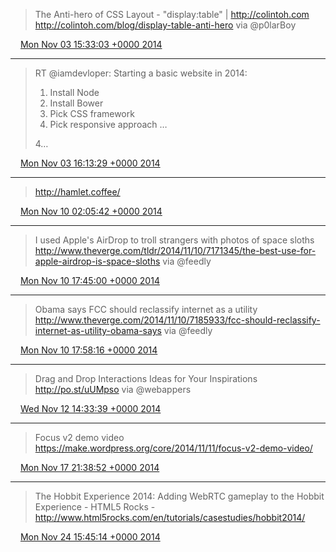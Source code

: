 > The Anti-hero of CSS Layout - "display:table" | http://colintoh.com http://colintoh.com/blog/display-table-anti-hero via @p0larBoy

<img src="/media/tweet.ico" width="12" /> [Mon Nov 03 15:33:03 +0000 2014](https://twitter.com/eduplessis/status/529295195611738112)

----

> RT @iamdevloper: Starting a basic website in 2014:
>
> 1. Install Node
> 2. Install Bower
> 3. Pick CSS framework
> 4. Pick responsive approach
> …
>
> 4…

<img src="/media/tweet.ico" width="12" /> [Mon Nov 03 16:13:29 +0000 2014](https://twitter.com/eduplessis/status/529305373938024448)

----

> http://hamlet.coffee/

<img src="/media/tweet.ico" width="12" /> [Mon Nov 10 02:05:42 +0000 2014](https://twitter.com/eduplessis/status/531628734072520707)

----

> I used Apple's AirDrop to troll strangers with photos of space sloths http://www.theverge.com/tldr/2014/11/10/7171345/the-best-use-for-apple-airdrop-is-space-sloths via @feedly

<img src="/media/tweet.ico" width="12" /> [Mon Nov 10 17:45:00 +0000 2014](https://twitter.com/eduplessis/status/531865119521644545)

----

> Obama says FCC should reclassify internet as a utility http://www.theverge.com/2014/11/10/7185933/fcc-should-reclassify-internet-as-utility-obama-says via @feedly

<img src="/media/tweet.ico" width="12" /> [Mon Nov 10 17:58:16 +0000 2014](https://twitter.com/eduplessis/status/531868456962904064)

----

> Drag and Drop Interactions Ideas for Your Inspirations http://po.st/uUMpso via @webappers

<img src="/media/tweet.ico" width="12" /> [Wed Nov 12 14:33:39 +0000 2014](https://twitter.com/eduplessis/status/532541741463633920)

----

> Focus v2 demo video https://make.wordpress.org/core/2014/11/11/focus-v2-demo-video/

<img src="/media/tweet.ico" width="12" /> [Mon Nov 17 21:38:52 +0000 2014](https://twitter.com/eduplessis/status/534460688605802496)

----

> The Hobbit Experience 2014: Adding WebRTC gameplay to the Hobbit Experience - HTML5 Rocks - http://www.html5rocks.com/en/tutorials/casestudies/hobbit2014/

<img src="/media/tweet.ico" width="12" /> [Mon Nov 24 15:45:14 +0000 2014](https://twitter.com/eduplessis/status/536908409287634946)